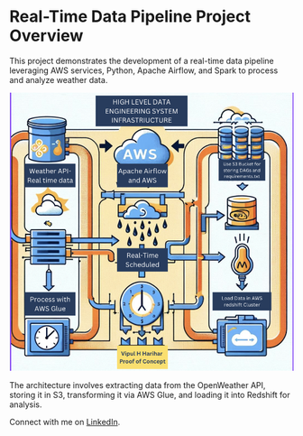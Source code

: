
# Real-Time Data Pipeline Project Overview

This project demonstrates the development of a real-time data pipeline leveraging AWS services, Python, Apache Airflow, and Spark to process and analyze weather data.

![High level image of the POC - CFM](https://github.com/virslaan/RealTime-Data-Pipelining/blob/main/aws-airflow-dataengineering-pipeline-main/High%20Level%20System%20Infrastructure%20POC%20.png?raw=true)

The architecture involves extracting data from the OpenWeather API, storing it in S3, transforming it via AWS Glue, and loading it into Redshift for analysis.



Connect with me on [LinkedIn](https://www.linkedin.com/in/vipulhharihar/).
